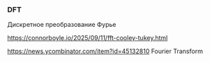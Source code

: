 ### DFT
Дискретное преобразование Фурье 

https://connorboyle.io/2025/09/11/fft-cooley-tukey.html

 https://news.ycombinator.com/item?id=45132810  Fourier Transform 
